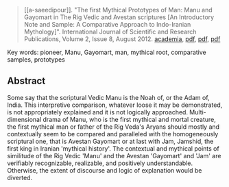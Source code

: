 > [[a-saeedipour]]. "The first Mythical Prototypes of Man: Manu and Gayomart in The Rig Vedic and Avestan scriptures [An Introductory Note and Sample: A Comparative Approach to Indo-Iranian Mythology]". International Journal of Scientific and Research Publications, Volume 2, Issue 8, August 2012. [academia](https://www.academia.edu/8303957/The-first-Mythical-Prototypes-of-Man-Manu-and-Gayomart-in-The-Rig-Vedic-and-Avestan-scriptures), [pdf](http://www.ijsrp.org/research-paper-0812.php?rp=P0791), [pdf](http://www.ijsrp.org/research-paper-0812/ijsrp-p0879.pdf), [pdf](a/a-saeedipour2012c.pdf)

Key words: pioneer, Manu, Gayomart, man, mythical root, comparative samples, prototypes

## Abstract
Some say that the scriptural Vedic Manu is the Noah of, or the Adam of, India. This interpretive comparison, whatever loose it may be demonstrated, is not appropriately explained and it is not logically approached. Multi-dimensional drama of Manu, who is the first mythical and mortal creature, the first mythical man or father of the Rig Veda's Aryans should mostly and contextually seem to be compared and paralleled with the homogeneously scriptural one, that is Avestan Gayomart or at last with Jam, Jamshid, the first king in Iranian 'mythical history'. The contextual and mythical points of similitude of the Rig Vedic 'Manu' and the Avestan 'Gayomart' and 'Jam' are verifiably recognizable, realizable, and positively understandable. Otherwise, the extent of discourse and logic of explanation would be diverted.